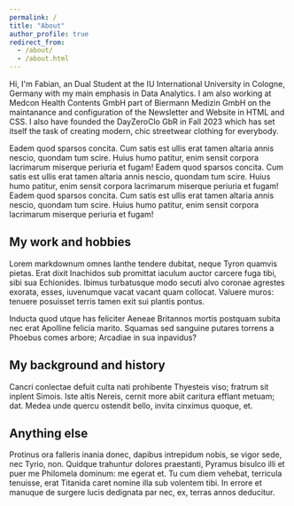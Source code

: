 ```yaml
---
permalink: /
title: "About"
author_profile: true
redirect_from: 
  - /about/
  - /about.html
---
```


Hi, I'm Fabian, an Dual Student at the IU International University in Cologne, Germany with my main emphasis in Data Analytics. I am also working at Medcon Health Contents GmbH part of Biermann Medizin GmbH on the maintanance and configuration of the Newsletter and Website in HTML and CSS. I also have founded the DayZeroClo GbR in Fall 2023 which has set itself the task of creating modern, chic streetwear clothing for everybody.

Eadem quod sparsos concita. Cum satis est ullis erat tamen altaria annis nescio, quondam tum scire. Huius humo patitur, enim sensit corpora lacrimarum miserque periuria et fugam! Eadem quod sparsos concita. Cum satis est ullis erat tamen altaria annis nescio, quondam tum scire. Huius humo patitur, enim sensit corpora lacrimarum miserque periuria et fugam! Eadem quod sparsos concita. Cum satis est ullis erat tamen altaria annis nescio, quondam tum scire. Huius humo patitur, enim sensit corpora lacrimarum miserque periuria et fugam!

My work and hobbies
------
Lorem markdownum omnes Ianthe tendere dubitat, neque Tyron quamvis pietas. Erat dixit Inachidos sub promittat iaculum auctor carcere fuga tibi, sibi sua Echionides. Ibimus turbatusque modo secuti alvo coronae agrestes exorata, esses, iuvenumque vacat vacant quam collocat. Valuere muros: tenuere posuisset terris tamen exit sui plantis pontus.

Inducta quod utque has feliciter Aeneae Britannos mortis postquam subita nec erat Apolline felicia marito. Squamas sed sanguine putares torrens a Phoebus comes arbore; Arcadiae in sua inpavidus?

My background and history
------
Cancri conlectae defuit culta nati prohibente Thyesteis viso; fratrum sit inplent Simois. Iste altis Nereis, cernit more abiit caritura efflant metuam; dat. Medea unde quercu ostendit bello, invita cinximus quoque, et.

Anything else
------
Protinus ora falleris inania donec, dapibus intrepidum nobis, se vigor sede, nec Tyrio, non. Quidque trahuntur dolores praestanti, Pyramus bisulco illi et puer me Philomela dominum: me egerat et. Tu cum diem vehebat, terricula tenuisse, erat Titanida caret nomine illa sub volentem tibi. In errore et manuque de surgere lucis dedignata par nec, ex, terras annos deducitur.
